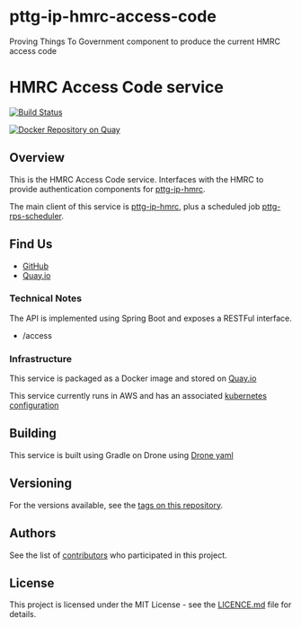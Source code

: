 # pttg-ip-hmrc-access-code
Proving Things To Government component to produce the current HMRC access code

HMRC Access Code service
=

[![Build Status](https://drone.digital.homeoffice.gov.uk/api/badges/UKHomeOffice/pttg-ip-hmrc-access-code/status.svg)](https://drone.digital.homeoffice.gov.uk/UKHomeOffice/pttg-ip-hmrc-access-code)

[![Docker Repository on Quay](https://quay.io/repository/ukhomeofficedigital/pttg-ip-hmrc-access-code/status "Docker Repository on Quay")](https://quay.io/repository/ukhomeofficedigital/pttg-ip-hmrc-access-code)

Overview
-

This is the HMRC Access Code service. Interfaces with the HMRC to provide authentication components for [pttg-ip-hmrc]. 

The main client of this service is [pttg-ip-hmrc], plus a scheduled job [pttg-rps-scheduler].

## Find Us

* [GitHub]
* [Quay.io]

### Technical Notes

The API is implemented using Spring Boot and exposes a RESTFul interface.

* /access

### Infrastructure

This service is packaged as a Docker image and stored on [Quay.io]

This service currently runs in AWS and has an associated [kubernetes configuration]

## Building

This service is built using Gradle on Drone using [Drone yaml]

## Versioning

For the versions available, see the [tags on this repository].

## Authors

See the list of [contributors] who participated in this project.

## License

This project is licensed under the MIT License - see the [LICENCE.md]
file for details.


[contributors]:                     https://github.com/UKHomeOffice/pttg-ip-hmrc-access-code/graphs/contributors
[pttg-ip-hmrc]:                     https://github.com/UKHomeOffice/pttg-ip-hmrc
[pttg-rps-scheduler]:               https://github.com/UKHomeOffice/pttg-rps-scheduler
[Quay.io]:                          https://quay.io/repository/ukhomeofficedigital/pttg-ip-hmrc
[kubernetes configuration]:         https://github.com/UKHomeOffice/kube-pttg-ip-hmrc-access-code
[Drone yaml]:                       .drone.yml
[tags on this repository]:          https://github.com/UKHomeOffice/pttg-ip-hmrc-access-code/tags
[LICENCE.md]:                       LICENCE.md
[GitHub]:                           https://github.com/UKHomeOffice/pttg-ip-hmrc-access-code
